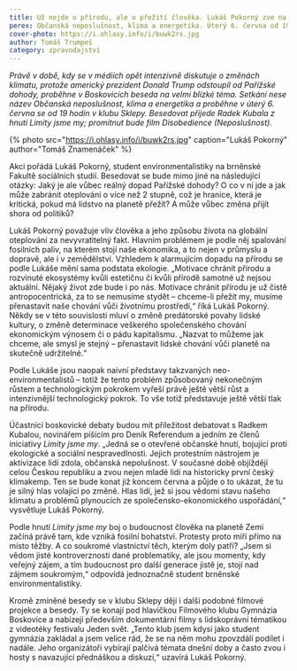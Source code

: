 ```yaml
---
title: Už nejde o přírodu, ale o přežití člověka. Lukáš Pokorný zve na besedu o klimatu
perex: Občanská neposlušnost, klima a energetika. Úterý 6. června od 19 hodin, klub Sklepy.
cover-photo: https://i.ohlasy.info/i/buwk2rs.jpg
author: Tomáš Trumpeš
category: zpravodajství
---
```


*Právě v době, kdy se v médiích opět intenzivně diskutuje o změnách klimatu, protože americký prezident Donald Trump odstoupil od Pařížské dohody, proběhne v Boskovicích beseda na velmi blízké téma. Setkání nese název Občanská neposlušnost, klima a energetika a proběhne v úterý 6. června se od 19 hodin v klubu Sklepy. Besedovat přijede Radek Kubala z hnutí Limity jsme my; promítnut bude film Disobedience (Neposlušnost).*

{% photo src="https://i.ohlasy.info/i/buwk2rs.jpg" caption="Lukáš Pokorný" author="Tomáš Znamenáček" %}

Akci pořádá Lukáš Pokorný, student environmentalistiky na brněnské Fakultě sociálních studií. Besedovat se bude mimo jiné na následující otázky: Jaký je ale vůbec reálný dopad Pařížské dohody? O co v ní jde a jak může zabránit oteplování o více než 2 stupně, což je hranice, která je kritická, pokud má lidstvo na planetě přežít? A může vůbec změna přijít shora od politiků?

Lukáš Pokorný považuje vliv člověka a jeho způsobu života na globální oteplování za nevyvratitelný fakt. Hlavním problémem je podle něj spalování fosilních paliv, na kterém stojí naše ekonomika, a to nejen v průmyslu a dopravě, ale i v zemědělství. Vzhledem k alarmujícím dopadu na přírodu se podle Lukáše mění sama podstata ekologie. „Motivace chránit přírodu a rozvinuté ekosystémy kvůli estetičnu či kvůli přírodě samotné už nejsou aktuální. Nějaký život zde bude i po nás. Motivace chránit přírodu je už čistě antropocentrická, za to se nemusíme stydět – chceme-li přežít my, musíme přenastavit naše chování vůči životnímu prostředí,“ říká Lukáš Pokorný. Někdy se v této souvislosti mluví o změně predátorské povahy lidské kultury, o změně determinace veškerého společenského chování ekonomickým výnosem či o pádu kapitalismu. „Nazvat to můžeme jak chceme, ale smysl je stejný – přenastavit lidské chování vůči planetě na skutečně udržitelné.“

Podle Lukáše jsou naopak naivní představy takzvaných neo-environmentalistů – totiž že tento problém způsobovaný nekonečným růstem a technologickým pokrokem vyřeší právě ještě větší růst a intenzivnější technologický pokrok. To vše totiž představuje ještě větší tlak na přírodu.

Účastníci boskovické debaty budou mít příležitost debatovat s Radkem Kubalou, novinářem píšícím pro Deník Referendum a jedním ze členů iniciativy *Limity jsme my*. „Jedná se o otevřené občanské hnutí, bojující proti ekologické a sociální nespravedlnosti. Jejich protestním nástrojem je aktivizace lidí zdola, občanská nepolušnost. V současné době objíždějí celou Českou republiku a zvou nejen mladé lidi na historicky první český klimakemp. Ten se bude konat již koncem června a půjde o to ukázat, že tu je silný hlas volající po změně. Hlas lidí, jež si jsou vědomi stavu našeho klimatu a problémů plynoucích ze společensko-ekonomického uspořádání,“ vysvětluje Lukáš Pokorný.

Podle hnutí *Limity jsme my* boj o budoucnost člověka na planetě Zemi začíná právě tam, kde vzniká fosilní bohatství. Protesty proto míří přímo na místo těžby. A co soukromé vlastnictví těch, kterým doly patří? „Jsem si vědom jisté kontroverznosti dané problematiky, ale jsou momenty, kdy veřejný zájem, a tím budoucnost pro další generace jistě je, stojí nad zájmem soukromým,“ odpovídá jednoznačně student brněnské environmentalistiky.

Kromě zmíněné besedy se v klubu Sklepy dějí i další podobné filmové projekce a besedy. Ty se konají pod hlavičkou Filmového klubu Gymnázia Boskovice a nabízejí především dokumentární filmy s lidskoprávní tématikou z videotéky festivalu Jeden svět. „Tento klub jsem kdysi jako student gymnázia zakládal a jsem velice rád, že se na něm mohu zpovzdálí podílet i nadále. Jeho organizátoři vybírají palčivá témata dnešní doby a často zvou i hosty s navazující přednáškou a diskuzí,“ uzavírá Lukáš Pokorný.
